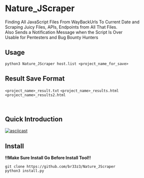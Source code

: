 # Nature_JScraper
Finding All JavaScript Files From WayBackUrls To Current Date and Scraping Juicy Files, APIs,
Endpoints from All That Files. </br>
Also Sends a Notification Message when the Script Is Over </br>
Usable for Pentesters and Bug Bounty Hunters

## Usage
```
python3 Nature_JScraper host.list <project_name_for_save>
```
## Result Save Format
```<project_name>_result.txt```
```<project_name>_results.html```
```<project_name>_results2.html```

<br/>

## Quick Introduction

[![asciicast](https://asciinema.org/a/462166.svg)](https://asciinema.org/a/462166)



## Install
**!!Make Sure Install Go Before Install Tool!!**
```
git clone https://github.com/br33z3/Nature_JScraper
python3 install.py
```


